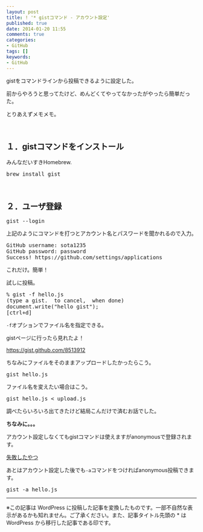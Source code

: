 ```yaml
---
layout: post
title: ! '* gistコマンド - アカウント設定'
published: true
date: 2014-01-20 11:55
comments: true
categories:
- GitHub
tags: []
keywords:
- GitHub
---
```

gistをコマンドラインから投稿できるように設定した。

前からやろうと思ってたけど、めんどくてやってなかったがやったら簡単だった。

とりあえずメモメモ。

&nbsp;
## **１．gistコマンドをインストール**
みんなだいすきHomebrew.
<pre class="brush: shell; gutter: true; first-line: 1; highlight: []; html-script: false">brew install gist</pre>

&nbsp;
## **２．ユーザ登録**
<pre class="brush: shell; gutter: true; first-line: 1; highlight: []; html-script: false">gist --login</pre>
上記のようにコマンドを打つとアカウント名とパスワードを聞かれるので入力。
<pre class="brush: shell; gutter: true; first-line: 1; highlight: []; html-script: false">GitHub username: sota1235
GitHub password: password
Success! https://github.com/settings/applications</pre>
これだけ。簡単！

試しに投稿。
<pre class="brush: shell; gutter: true; first-line: 1; highlight: []; html-script: false">% gist -f hello.js
(type a gist.  to cancel,  when done)
document.write(&quot;hello gist&quot;);
[ctrl+d]</pre>

`-f`オプションでファイル名を指定できる。

gistページに行ったら見れたよ！

<a title="https://gist.github.com/8513912" href="https://gist.github.com/8513912">https://gist.github.com/8513912</a>

ちなみにファイルをそのままアップロードしたかったらこう。
<pre class="brush: shell; gutter: true; first-line: 1; highlight: []; html-script: false">gist hello.js</pre>
ファイル名を変えたい場合はこう。
<pre class="brush: shell; gutter: true; first-line: 1; highlight: []; html-script: false">gist hello.js &lt; upload.js</pre>
調べたらいろいろ出てきたけど結局こんだけで済むお話でした。

**ちなみに。。。**

アカウント設定しなくてもgistコマンドは使えますがanonymousで登録されます。

<a title="失敗したやつ" href="https://gist.github.com/anonymous/8513806" target="_blank">失敗したやつ</a>

あとはアカウント設定した後でも`-a`コマンドをつければanonymous投稿できます。
<pre class="brush: shell; gutter: true; first-line: 1; highlight: []; html-script: false">gist -a hello.js</pre>

---
※この記事は WordPress に投稿した記事を変換したものです。一部不自然な表示があるかも知れません。ご了承ください。また、記事タイトル先頭の * は WordPress から移行した記事である印です。
